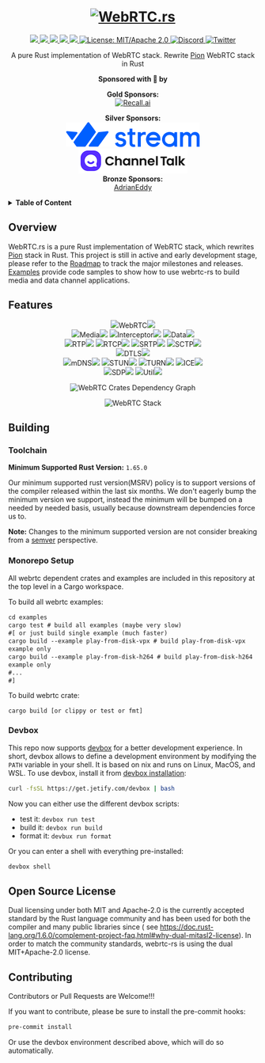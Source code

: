<h1 align="center">
 <a href="https://webrtc.rs"><img src="https://raw.githubusercontent.com/webrtc-rs/webrtc/master/doc/webrtc.rs.png" alt="WebRTC.rs"></a>
 <br>
</h1>
<p align="center">
 <a href="https://github.com/webrtc-rs/webrtc/actions">
  <img src="https://github.com/webrtc-rs/webrtc/workflows/cargo/badge.svg?branch=master">
 </a>
 <a href="https://codecov.io/gh/webrtc-rs/webrtc">
  <img src="https://codecov.io/gh/webrtc-rs/webrtc/branch/master/graph/badge.svg">
 </a>
 <a href="https://deps.rs/repo/github/webrtc-rs/webrtc">
  <img src="https://deps.rs/repo/github/webrtc-rs/webrtc/status.svg">
 </a>
 <a href="https://crates.io/crates/webrtc">
  <img src="https://img.shields.io/crates/v/webrtc.svg">
 </a>
 <a href="https://docs.rs/webrtc">
  <img src="https://docs.rs/webrtc/badge.svg">
 </a>
 <a href="https://doc.rust-lang.org/1.6.0/complement-project-faq.html#why-dual-mitasl2-license">
  <img src="https://img.shields.io/badge/license-MIT%2FApache--2.0-blue" alt="License: MIT/Apache 2.0">
 </a>
 <a href="https://discord.gg/4Ju8UHdXMs">
  <img src="https://img.shields.io/discord/800204819540869120?logo=discord" alt="Discord">
 </a>
 <a href="https://twitter.com/WebRTCrs">
  <img src="https://img.shields.io/twitter/url/https/twitter.com/webrtcrs.svg?style=social&label=%40WebRTCrs" alt="Twitter">
 </a>
</p>
<p align="center">
 A pure Rust implementation of WebRTC stack. Rewrite <a href="http://Pion.ly">Pion</a> WebRTC stack in Rust
</p>

<p align="center">
<strong>Sponsored with 💖 by</strong><br>
</p>
<p align="center">
<strong>Gold Sponsors:</strong><br>
<a href="https://www.recall.ai" target="_blank">
<img src="https://raw.githubusercontent.com/webrtc-rs/webrtc/master/doc/recall.png" style="height:100px;" alt="Recall.ai">
</a><br>
<p align="center">
<strong>Silver Sponsors:</strong><br>
<a href="https://getstream.io/video/voice-calling/?utm_source=https://github.com/webrtc-rs/webrtc&utm_medium=sponsorship&utm_content=&utm_campaign=webrtcRepo_July2023_video_klmh22" target="_blank">
<img src="https://raw.githubusercontent.com/webrtc-rs/webrtc/master/doc/stream-logo.png" height="50" alt="Stream Chat">
</a><br>
<a href="https://channel.io/" target="_blank">
<img src="https://raw.githubusercontent.com/webrtc-rs/webrtc/master/doc/ChannelTalk_logo.png" alt="ChannelTalk">
</a><br>
<strong>Bronze Sponsors:</strong><br>
<a href="https://github.com/AdrianEddy" target="_blank">AdrianEddy</a><br>
</p>

<details>
<summary><b>Table of Content</b></summary>

- [Overview](#overview)
- [Features](#features)
- [Building](#building)
    - [Toolchain](#toolchain)
    - [Monorepo Setup](#monorepo-setup)
- [Open Source License](#open-source-license)
- [Contributing](#contributing)

</details>

## Overview

WebRTC.rs is a pure Rust implementation of WebRTC stack, which
rewrites <a href="https://github.com/pion/webrtc/releases/tag/v3.1.5">Pion</a> stack in Rust.
This project is still in active and early development stage, please refer to
the [Roadmap](https://github.com/webrtc-rs/webrtc/issues/1) to track the major milestones and releases.
[Examples](https://github.com/webrtc-rs/webrtc/blob/master/examples/examples/README.md) provide code samples to show how
to use webrtc-rs to build media and data channel applications.

## Features

<p align="center">
    <img src="https://raw.githubusercontent.com/webrtc-rs/webrtc/master/doc/check.png">WebRTC<a href="https://crates.io/crates/webrtc"><img src="https://img.shields.io/crates/v/webrtc.svg"></a>
    <br>
    <img src="https://raw.githubusercontent.com/webrtc-rs/webrtc/master/doc/check.png">Media<a href="https://crates.io/crates/webrtc-media"><img src="https://img.shields.io/crates/v/webrtc-media.svg"></a>
    <img src="https://raw.githubusercontent.com/webrtc-rs/webrtc/master/doc/check.png">Interceptor<a href="https://crates.io/crates/interceptor"><img src="https://img.shields.io/crates/v/interceptor.svg"></a>
    <img src="https://raw.githubusercontent.com/webrtc-rs/webrtc/master/doc/check.png">Data<a href="https://crates.io/crates/webrtc-data"><img src="https://img.shields.io/crates/v/webrtc-data.svg"></a>
    <br>
    <img src="https://raw.githubusercontent.com/webrtc-rs/webrtc/master/doc/check.png">RTP<a href="https://crates.io/crates/rtp"><img src="https://img.shields.io/crates/v/rtp.svg"></a>
    <img src="https://raw.githubusercontent.com/webrtc-rs/webrtc/master/doc/check.png">RTCP<a href="https://crates.io/crates/rtcp"><img src="https://img.shields.io/crates/v/rtcp.svg"></a>
    <img src="https://raw.githubusercontent.com/webrtc-rs/webrtc/master/doc/check.png">SRTP<a href="https://crates.io/crates/webrtc-srtp"><img src="https://img.shields.io/crates/v/webrtc-srtp.svg"></a>
    <img src="https://raw.githubusercontent.com/webrtc-rs/webrtc/master/doc/check.png">SCTP<a href="https://crates.io/crates/webrtc-sctp"><img src="https://img.shields.io/crates/v/webrtc-sctp.svg"></a>
    <br>
    <img src="https://raw.githubusercontent.com/webrtc-rs/webrtc/master/doc/check.png">DTLS<a href="https://crates.io/crates/webrtc-dtls"><img src="https://img.shields.io/crates/v/webrtc-dtls.svg"></a>
    <br>
    <img src="https://raw.githubusercontent.com/webrtc-rs/webrtc/master/doc/check.png">mDNS<a href="https://crates.io/crates/webrtc-mdns"><img src="https://img.shields.io/crates/v/webrtc-mdns.svg"></a>
    <img src="https://raw.githubusercontent.com/webrtc-rs/webrtc/master/doc/check.png">STUN<a href="https://crates.io/crates/stun"><img src="https://img.shields.io/crates/v/stun.svg"></a>
    <img src="https://raw.githubusercontent.com/webrtc-rs/webrtc/master/doc/check.png">TURN<a href="https://crates.io/crates/turn"><img src="https://img.shields.io/crates/v/turn.svg"></a>
    <img src="https://raw.githubusercontent.com/webrtc-rs/webrtc/master/doc/check.png">ICE<a href="https://crates.io/crates/webrtc-ice"><img src="https://img.shields.io/crates/v/webrtc-ice.svg"></a>
    <br>
    <img src="https://raw.githubusercontent.com/webrtc-rs/webrtc/master/doc/check.png">SDP<a href="https://crates.io/crates/sdp"><img src="https://img.shields.io/crates/v/sdp.svg"></a>
    <img src="https://raw.githubusercontent.com/webrtc-rs/webrtc/master/doc/check.png">Util<a href="https://crates.io/crates/webrtc-util"><img src="https://img.shields.io/crates/v/webrtc-util.svg"></a>
</p>
<p align="center">
 <img src="https://raw.githubusercontent.com/webrtc-rs/webrtc/master/doc/webrtc_crates_dep_graph.png" alt="WebRTC Crates Dependency Graph">
</p>
<p align="center">
 <img src="https://raw.githubusercontent.com/webrtc-rs/webrtc/master/doc/webrtc_stack.png" alt="WebRTC Stack">
</p>

## Building

### Toolchain

**Minimum Supported Rust Version:** `1.65.0`

Our minimum supported rust version(MSRV) policy is to support versions of the compiler released within the last six
months. We don't eagerly bump the minimum version we support, instead the minimum will be bumped on a needed by needed
basis, usually because downstream dependencies force us to.

**Note:** Changes to the minimum supported version are not consider breaking from a [semver](https://semver.org/)
perspective.

### Monorepo Setup

All webrtc dependent crates and examples are included in this repository at the top level in a Cargo workspace.

To build all webrtc examples:

```shell
cd examples
cargo test # build all examples (maybe very slow)
#[ or just build single example (much faster)
cargo build --example play-from-disk-vpx # build play-from-disk-vpx example only
cargo build --example play-from-disk-h264 # build play-from-disk-h264 example only
#...
#]
```

To build webrtc crate:

```shell
cargo build [or clippy or test or fmt]
```

### Devbox

This repo now supports [devbox](https://www.jetify.com/devspace) for a better development experience.
In short, devbox allows to define a development environment by modifying the `PATH` variable in your shell.
It is based on nix and runs on Linux, MacOS, and WSL.
To use devbox, install it from [devbox installation](https://www.jetify.com/docs/devbox/installing_devbox/):

```bash
curl -fsSL https://get.jetify.com/devbox | bash
```

Now you can either use the different devbox scripts:

- test it: `devbox run test`
- build it: `devbox run build`
- format it: `devbux run format`

Or you can enter a shell with everything pre-installed:

```bash
devbox shell
```

## Open Source License

Dual licensing under both MIT and Apache-2.0 is the currently accepted standard by the Rust language community and has
been used for both the compiler and many public libraries since (
see <https://doc.rust-lang.org/1.6.0/complement-project-faq.html#why-dual-mitasl2-license>). In order to match the
community standards, webrtc-rs is using the dual MIT+Apache-2.0 license.

## Contributing

Contributors or Pull Requests are Welcome!!!

If you want to contribute, please be sure to install the pre-commit hooks:

```bash
pre-commit install
```

Or use the devbox environment described above, which will do so automatically.
